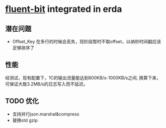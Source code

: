 # [fluent-bit](https://fluentbit.io/) integrated in erda

## 潜在问题
 - Offset_Key 在多行的时候会丢失，现阶段暂时不取offset，以纳秒时间戳应该足够排序了

## 性能
经测试，现有配置下，1C的输出流量能达到600KB/s-1000KB/s之间, 换算下来，可保证大致3.2MB/s的日志写入而不延迟。

## TODO 优化
- 支持并行json.marshal&compress
- 替换std gzip